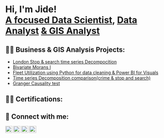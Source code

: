 <h1>Hi, I'm Jide! <br/><a href="https://github.com/joshmadakor1"> A focused Data Scientist</a>, <a href="https://www.linkedin.com/in/joshmadakor/">Data Analyst</a> <a href="https://www.youtube.com/c/joshmadakor"> & GIS Analyst</a></h1>

<h2>👨‍💻 Business  & GIS Analysis Projects:</h2>

  - [London Stop & search time series Decompocition](https://github.com/JideDanalyst/London-stop-search-temporal-decomposition)
  - [Bivariate Morans I ](https://github.com/JideDanalyst/Bivariate-morans-I-between-London-stop-search-object-of-arrest-crime-categories)
  - [Fleet Utilization using Python for data cleaning & Power BI for Visuals](https://github.com/JideDanalyst/Fleet-utilization-/tree/main)
  - [Time series Decomposition comparison(crime & stop and search)](https://github.com/JideDanalyst/Seasonal-Analysis-and-Comparative-Study-of-Crime-and-Stop-and-Search-Data)
  - [Granger Causality test](https://github.com/JideDanalyst/Seasonal-Analysis-and-Comparative-Study-of-Crime-and-Stop-and-Search-Data)

<h2>👨‍💻 Certifications:</h2>

<h2> 🤳 Connect with me:</h2>

[<img align="left" alt="JoshMadakor | YouTube" width="22px" src="https://cdn.jsdelivr.net/npm/simple-icons@v3/icons/youtube.svg" />][youtube]
[<img align="left" alt="JoshMadakor | Twitter" width="22px" src="https://cdn.jsdelivr.net/npm/simple-icons@v3/icons/twitter.svg" />][twitter]
[<img align="left" alt="JoshMadakor | LinkedIn" width="22px" src="https://cdn.jsdelivr.net/npm/simple-icons@v3/icons/linkedin.svg" />][linkedin]
[<img align="left" alt="JoshMadakor | Instagram" width="22px" src="https://cdn.jsdelivr.net/npm/simple-icons@v3/icons/instagram.svg" />][instagram]

[twitter]: https://twitter.com/joshmadakor
[youtube]: https://www.youtube.com/c/joshmadakor
[instagram]: https://www.instagram.com/joshmadakor/
[linkedin]: https://linkedin.com/in/joshmadakor






<!--
**joshmadakor1/joshmadakor1** is a ✨ _special_ ✨ repository because its `README.md` (this file) appears on your GitHub profile.

Here are some ideas to get you started:

- 🔭 I’m currently working on ...
- 🌱 I’m currently learning ...
- 👯 I’m looking to collaborate on ...
- 🤔 I’m looking for help with ...
- 💬 Ask me about ...
- 📫 How to reach me: ...
- 😄 Pronouns: ...
- ⚡ Fun fact: ...
-->
